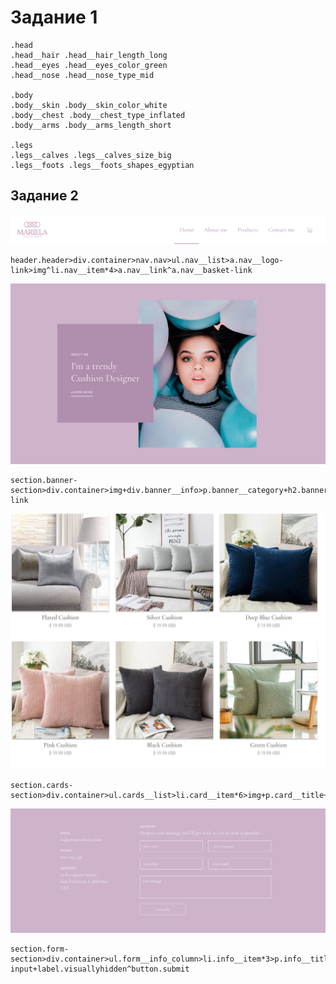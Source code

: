 # Задание 1
```
.head
.head__hair .head__hair_length_long
.head__eyes .head__eyes_color_green
.head__nose .head__nose_type_mid

.body
.body__skin .body__skin_color_white
.body__chest .body__chest_type_inflated
.body__arms .body__arms_length_short

.legs
.legs__calves .legs__calves_size_big
.legs__foots .legs__foots_shapes_egyptian
```
## Задание 2

![Header](./img/header.png)
```
header.header>div.container>nav.nav>ul.nav__list>a.nav__logo-link>img^li.nav__item*4>a.nav__link^a.nav__basket-link
```

![Banner](./img/banner.png)
```
section.banner-section>div.container>img+div.banner__info>p.banner__category+h2.banner_title+a.banner-link
```
![Cards](./img/cards.png)
```
section.cards-section>div.container>ul.cards__list>li.card__item*6>img+p.card__title+p.card__price
```

![Form](./img/form.png)
```
section.form-section>div.container>ul.form__info_column>li.info__item*3>p.info__title+p.info__subtitle^^form.form>fieldset.contact__form>legend>p.form__title+p.form__subtitle^^div.form__container>div.input__container*5>input.form__text-input+label.visuallyhidden^button.submit
```